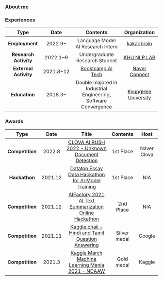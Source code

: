 ### About me

### Experiences
| **Type** | **Date** | **Contents** | **Organization** |
|:--------:|:--------:|:--------:|:--------:|
|**Employment**|2022.9~|Language Model AI Research Intern|[kakaobrain](https://kakaobrain.com)
|**Research Activity**|2022.1~9|Undergraduate Research Student|[KHU NLP LAB](http://nlp.khu.ac.kr/)
|**External Activity**|2021.8~12|[Boostcamp AI Tech](https://boostcamp.connect.or.kr/)|[Naver Connect](https://www.connect.or.kr/)
|**Education**|2018.3~|Double majored in Industrial Engineering, Software Convergence|[KyungHee University](https://www.khu.ac.kr/kor/main/index.do)

### Awards
| **Type** | **Date** | **Title** |**Contents** | **Host** |
|:--------:|:--------:|:--------:|:--------:|:--------:|
|**Competition**|2022.8|[CLOVA AI RUSH 2022 - Unknown Document Detection](https://campaign.naver.com/clova_airush/#none)|1st Place|Naver Clova|
|**Hackathon**|2021.12|[Dataton Essay Data Hackathon for AI Model Training](http://www.dataton.kr/sub.php?code=6&mode=view&no=19)|1st Place|NIA|
|**Competition**|2021.12|[AIFactory 2021 AI Text Summarization Online Hackathon](http://aifactory.space/competition/detail/1918)|2nd Place|NIA|
|**Competition**|2021.11|[Kaggle chaii - Hindi and Tamil Question Answering](https://www.kaggle.com/c/chaii-hindi-and-tamil-question-answering/discussion/288419)|Silver medal|Google|
|**Competition**|2021.3|[Kaggle March Machine Learning Mania 2021 - NCAAW](https://www.kaggle.com/c/ncaaw-march-mania-2021)|Gold medal|Kaggle|



<!--
**danny980521/danny980521** is a ✨ _special_ ✨ repository because its `README.md` (this file) appears on your GitHub profile.

Here are some ideas to get you started:

- 🔭 I’m currently working on ...
- 🌱 I’m currently learning ...
- 👯 I’m looking to collaborate on ...
- 🤔 I’m looking for help with ...
- 💬 Ask me about ...
- 📫 How to reach me: ...
- 😄 Pronouns: ...
- ⚡ Fun fact: ...
-->
